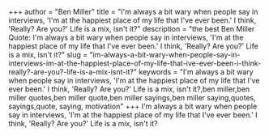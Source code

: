 +++
author = "Ben Miller"
title = "I'm always a bit wary when people say in interviews, 'I'm at the happiest place of my life that I've ever been.' I think, 'Really? Are you?' Life is a mix, isn't it?"
description = "the best Ben Miller Quote: I'm always a bit wary when people say in interviews, 'I'm at the happiest place of my life that I've ever been.' I think, 'Really? Are you?' Life is a mix, isn't it?"
slug = "im-always-a-bit-wary-when-people-say-in-interviews-im-at-the-happiest-place-of-my-life-that-ive-ever-been-i-think-really?-are-you?-life-is-a-mix-isnt-it?"
keywords = "I'm always a bit wary when people say in interviews, 'I'm at the happiest place of my life that I've ever been.' I think, 'Really? Are you?' Life is a mix, isn't it?,ben miller,ben miller quotes,ben miller quote,ben miller sayings,ben miller saying,quotes, sayings,quote, saying, motivation"
+++
I'm always a bit wary when people say in interviews, 'I'm at the happiest place of my life that I've ever been.' I think, 'Really? Are you?' Life is a mix, isn't it?
